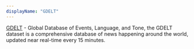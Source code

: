 ```yaml
---
displayName: "GDELT"
---
```


[GDELT](https://github.com/adriennetacke/gdelt-primer) - Global Database of Events, Language, and Tone, the GDELT dataset is a comprehensive database of news happening around the world, updated near real-time every 15 minutes.